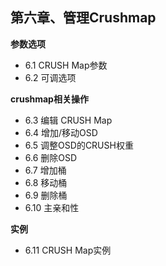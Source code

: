 ## 第六章、管理Crushmap

**参数选项**

- 6.1 CRUSH Map参数
- 6.2 可调选项

**crushmap相关操作**

- 6.3 编辑 CRUSH Map
- 6.4 增加/移动OSD
- 6.5 调整OSD的CRUSH权重
- 6.6 删除OSD
- 6.7 增加桶
- 6.8 移动桶
- 6.9 删除桶
- 6.10 主亲和性

**实例**

- 6.11 CRUSH Map实例